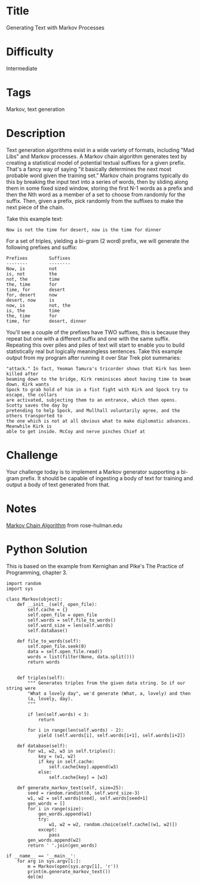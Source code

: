 # Title

Generating Text with Markov Processes

# Difficulty

Intermediate

# Tags

Markov, text generation

# Description

Text generation algorithms exist in a wide variety of formats, including "Mad Libs" and Markov processes. A Markov chain algorithm generates text by creating a statistical model of potential textual suffixes for a given prefix. That's a fancy way of saying "it basically determines the next most probable word given the training set." Markov chain programs typically do this by breaking the input text into a series of words, then by sliding along them in some fixed sized window, storing the first N-1 words as a prefix and then the Nth word as a member of a set to choose from randomly for the suffix. Then, given a prefix, pick randomly from the suffixes to make the next piece of the chain. 

Take this example text:

    Now is not the time for desert, now is the time for dinner 

For a set of triples, yielding a bi-gram (2 word) prefix, we will generate the following prefixes and suffix:

    Prefixes        Suffixes
    --------        --------
    Now, is         not
    is, not         the
    not, the        time
    the, time       for
    time, for       desert
    for, desert     now
    desert, now     is
    now, is         not, the  
    is, the         time
    the, time       for
    time, for       desert, dinner

You'll see a couple of the prefixes have TWO suffixes, this is because they repeat but one with a different suffix and one with the same suffix. Repeating this over piles and piles of text will start to enable you to build statistically real but logically meaningless sentences. Take this example output from my program after running it over Star Trek plot summaries:

    "attack." In fact, Yeoman Tamura's tricorder shows that Kirk has been killed after
    beaming down to the bridge, Kirk reminisces about having time to beam down. Kirk wants
    Spock to grab hold of him in a fist fight with Kirk and Spock try to escape, the collars
    are activated, subjecting them to an entrance, which then opens. Scotty saves the day by
    pretending to help Spock, and Mullhall voluntarily agree, and the others transported to
    the one which is not at all obvious what to make diplomatic advances. Meanwhile Kirk is
    able to get inside. McCoy and nerve pinches Chief at

# Challenge

Your challenge today is to implement a Markov generator supporting a bi-gram prefix. It should be capable of ingesting a body of text for training and output a body of text generated from that. 

# Notes

[Markov Chain Algorithm](http://www.rose-hulman.edu/Users/faculty/young/CS-Classes/csse220/200820/web/Programs/Markov/markov.html) from rose-hulman.edu

# Python Solution

This is based on the example from Kernighan and Pike's The Practice of Programming, chapter 3.


    import random
    import sys

    class Markov(object):
        def __init__(self, open_file):
            self.cache = {}
            self.open_file = open_file
            self.words = self.file_to_words()
            self.word_size = len(self.words)
            self.database()

        def file_to_words(self):
            self.open_file.seek(0)
            data = self.open_file.read()
            words = list(filter(None, data.split()))
            return words


        def triples(self):
            """ Generates triples from the given data string. So if our string were
            "What a lovely day", we'd generate (What, a, lovely) and then
            (a, lovely, day).
            """

            if len(self.words) < 3:
                return

            for i in range(len(self.words) - 2):
                yield (self.words[i], self.words[i+1], self.words[i+2])

        def database(self):
            for w1, w2, w3 in self.triples():
                key = (w1, w2)
                if key in self.cache:
                    self.cache[key].append(w3)
                else: 
                    self.cache[key] = [w3]

        def generate_markov_text(self, size=25):
            seed = random.randint(0, self.word_size-3)
            w1, w2 = self.words[seed], self.words[seed+1]
            gen_words = []
            for i in range(size):
                gen_words.append(w1)
                try:
                    w1, w2 = w2, random.choice(self.cache[(w1, w2)])
                except:
                    pass
            gen_words.append(w2)
            return ' '.join(gen_words)

    if __name__ == '__main__':    
        for arg in sys.argv[1:]:
            m = Markov(open(sys.argv[1], 'r'))
            print(m.generate_markov_text())
            del(m)
